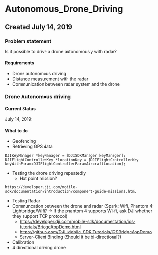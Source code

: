# Autonomous_Drone_Driving
## Created July 14, 2019
### Problem statement
Is it possible to drive a drone autonomously with radar? 

#### Requirements
- Drone autonomous driving
- Distance measurement with the radar
- Communication between radar system and the drone


### Drone Autonomous driving
#### Current Status
July 14, 2019: 


#### What to do
- Geofencing 
- Retrieving GPS data
```
DJIKeyManager *keyManager = [DJISDKManager keyManager];
DJIFlightControllerKey *locationKey = [DJIFlightControllerKey keyWithParam:DJIFlightControllerParamAircraftLocation];
```
- Testing the drone driving repeatedly
  - Hot point mission?
```
https://developer.dji.com/mobile-sdk/documentation/introduction/component-guide-missions.html
```
- Testing Radar
- Communcation between the drone and radar (Spark: Wifi, Phantom 4: Lightbridge/Wifi? -> If the phantom 4 supports Wi-fi, ask DJI whether they support TCP protocol)
  - https://developer.dji.com/mobile-sdk/documentation/ios-tutorials/BridgeAppDemo.html
  - https://github.com/DJI-Mobile-SDK-Tutorials/iOSBridgeAppDemo
  - Server-Client Binding (Should it be bi-directional?)
- Calibration
- 4 directional driving drone
